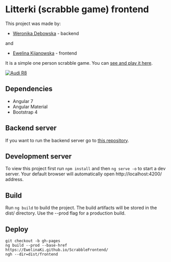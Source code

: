 # Litterki (scrabble game) frontend

This project was made by:

   - [Weronika Dębowska](https://github.com/WeronikaDebowska) - backend

and

   - [Ewelina Kijanowska](https://github.com/EwelinaKi)  - frontend

It is a simple one person scrabble game. You can [see and play it here](https://ewelinaki.github.io/ScrabbleFrontend/game).

[![Audi R8](http://img.youtube.com/vi/S3CJhOMd_aM/0.jpg)](https://youtu.be/S3CJhOMd_aM)


## Dependencies

- Angular 7
- Angular Material
- Bootstrap 4

## Backend server

If you want to run the backend server go to [this repository](https://github.com/WeronikaDebowska/Scrabble-Backend).

## Development server

To view this project first run `npm install` and then `ng serve -o` to start a dev server. Your default browser will automatically open http://localhost:4200/ address.

## Build

Run `ng build` to build the project. The build artifacts will be stored in the dist/ directory. Use the --prod flag for a production build.

## Deploy

```
git checkout -b gh-pages
ng build --prod --base-href https://EwelinaKi.github.io/ScrabbleFrontend/
ngh --dir=dist/frontend
```
